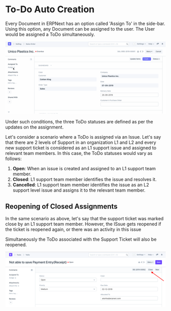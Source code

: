 
# To-Do Auto Creation


Every Document in ERPNext has an option called 'Assign To' in the side-bar. Using this option, any Document can be assigned to the user. The User would be assigned a ToDo simultaneously.


![ToDo Auto Creation](/files/using-todo-auto-assign-1.gif)


Under such conditions, the three ToDo statuses are defined as per the updates on the assignment.


Let's consider a scenario where a ToDo is assigned via an Issue. Let's say that there are 2 levels of Support in an organization L1 and L2 and every new support ticket is considered as an L1 support issue and assigned to relevant team members. In this case, the ToDo statuses would vary as follows:


1. **Open**: When an issue is created and assigned to an L1 support team member.
2. **Closed**: L1 support team member identifies the issue and resolves it.
3. **Cancelled**: L1 support team member identifies the issue as an L2 support level issue and assigns it to the relevant team member.


## Reopening of Closed Assignments


In the same scenario as above, let's say that the support ticket was marked close by an L1 support team member. However, the ISsue gets reopened if the ticket is reopened again, or there was an activity in this issue


Simultaneously the ToDo associated with the Support Ticket will also be reopened.


![ToDo](/files/using-to-do-6.png)


